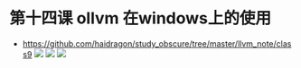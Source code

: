# 第十四课 ollvm 在windows上的使用
* https://github.com/haidragon/study_obscure/tree/master/llvm_note/class9
![](https://github.com/haidragon/study_obscure/blob/master/llvm_note/class14/1.png)
![](https://github.com/haidragon/study_obscure/blob/master/llvm_note/class14/2.png)
![](https://github.com/haidragon/study_obscure/blob/master/llvm_note/class14/3.png)


